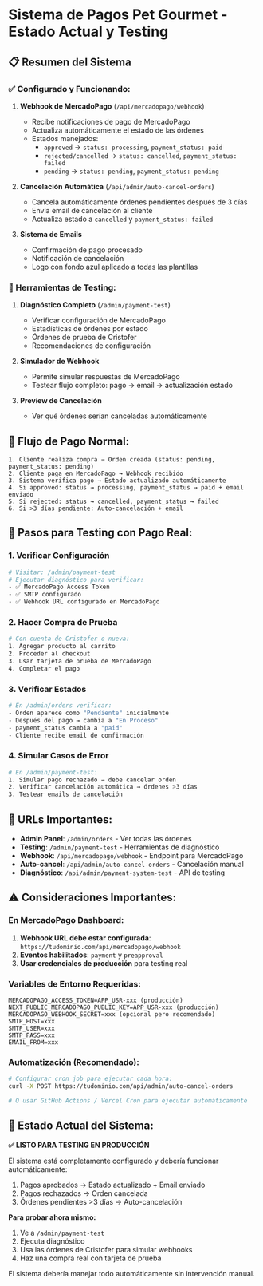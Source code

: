 # Sistema de Pagos Pet Gourmet - Estado Actual y Testing

## 📋 Resumen del Sistema

### ✅ Configurado y Funcionando:

1. **Webhook de MercadoPago** (`/api/mercadopago/webhook`)
   - Recibe notificaciones de pago de MercadoPago
   - Actualiza automáticamente el estado de las órdenes
   - Estados manejados:
     - `approved` → `status: processing`, `payment_status: paid`
     - `rejected/cancelled` → `status: cancelled`, `payment_status: failed`
     - `pending` → `status: pending`, `payment_status: pending`

2. **Cancelación Automática** (`/api/admin/auto-cancel-orders`)
   - Cancela automáticamente órdenes pendientes después de 3 días
   - Envía email de cancelación al cliente
   - Actualiza estado a `cancelled` y `payment_status: failed`

3. **Sistema de Emails** 
   - Confirmación de pago procesado
   - Notificación de cancelación
   - Logo con fondo azul aplicado a todas las plantillas

### 🧪 Herramientas de Testing:

1. **Diagnóstico Completo** (`/admin/payment-test`)
   - Verificar configuración de MercadoPago
   - Estadísticas de órdenes por estado
   - Órdenes de prueba de Cristofer
   - Recomendaciones de configuración

2. **Simulador de Webhook** 
   - Permite simular respuestas de MercadoPago
   - Testear flujo completo: pago → email → actualización estado

3. **Preview de Cancelación**
   - Ver qué órdenes serían canceladas automáticamente

## 🔄 Flujo de Pago Normal:

```
1. Cliente realiza compra → Orden creada (status: pending, payment_status: pending)
2. Cliente paga en MercadoPago → Webhook recibido
3. Sistema verifica pago → Estado actualizado automáticamente
4. Si approved: status → processing, payment_status → paid + email enviado
5. Si rejected: status → cancelled, payment_status → failed
6. Si >3 días pendiente: Auto-cancelación + email
```

## 🧪 Pasos para Testing con Pago Real:

### 1. Verificar Configuración
```bash
# Visitar: /admin/payment-test
# Ejecutar diagnóstico para verificar:
- ✅ MercadoPago Access Token
- ✅ SMTP configurado
- ✅ Webhook URL configurado en MercadoPago
```

### 2. Hacer Compra de Prueba
```bash
# Con cuenta de Cristofer o nueva:
1. Agregar producto al carrito
2. Proceder al checkout
3. Usar tarjeta de prueba de MercadoPago
4. Completar el pago
```

### 3. Verificar Estados
```bash
# En /admin/orders verificar:
- Orden aparece como "Pendiente" inicialmente
- Después del pago → cambia a "En Proceso" 
- payment_status cambia a "paid"
- Cliente recibe email de confirmación
```

### 4. Simular Casos de Error
```bash
# En /admin/payment-test:
1. Simular pago rechazado → debe cancelar orden
2. Verificar cancelación automática → órdenes >3 días
3. Testear emails de cancelación
```

## 🔧 URLs Importantes:

- **Admin Panel**: `/admin/orders` - Ver todas las órdenes
- **Testing**: `/admin/payment-test` - Herramientas de diagnóstico
- **Webhook**: `/api/mercadopago/webhook` - Endpoint para MercadoPago
- **Auto-cancel**: `/api/admin/auto-cancel-orders` - Cancelación manual
- **Diagnóstico**: `/api/admin/payment-system-test` - API de testing

## ⚠️ Consideraciones Importantes:

### En MercadoPago Dashboard:
1. **Webhook URL debe estar configurada**: `https://tudominio.com/api/mercadopago/webhook`
2. **Eventos habilitados**: `payment` y `preapproval`
3. **Usar credenciales de producción** para testing real

### Variables de Entorno Requeridas:
```env
MERCADOPAGO_ACCESS_TOKEN=APP_USR-xxx (producción)
NEXT_PUBLIC_MERCADOPAGO_PUBLIC_KEY=APP_USR-xxx (producción)
MERCADOPAGO_WEBHOOK_SECRET=xxx (opcional pero recomendado)
SMTP_HOST=xxx
SMTP_USER=xxx
SMTP_PASS=xxx
EMAIL_FROM=xxx
```

### Automatización (Recomendado):
```bash
# Configurar cron job para ejecutar cada hora:
curl -X POST https://tudominio.com/api/admin/auto-cancel-orders

# O usar GitHub Actions / Vercel Cron para ejecutar automáticamente
```

## 🎯 Estado Actual del Sistema:

**✅ LISTO PARA TESTING EN PRODUCCIÓN**

El sistema está completamente configurado y debería funcionar automáticamente:
1. Pagos aprobados → Estado actualizado + Email enviado
2. Pagos rechazados → Orden cancelada  
3. Órdenes pendientes >3 días → Auto-cancelación

**Para probar ahora mismo:**
1. Ve a `/admin/payment-test`
2. Ejecuta diagnóstico
3. Usa las órdenes de Cristofer para simular webhooks
4. Haz una compra real con tarjeta de prueba

El sistema debería manejar todo automáticamente sin intervención manual.
